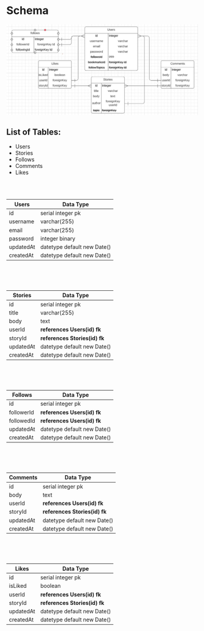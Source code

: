 
# Schema

![Schema](MVP-Schema.JPG)

## List of Tables:
* Users
* Stories
* Follows
* Comments
* Likes

<br>
<br>

| Users     | Data Type                   |
|-----------|-----------------------------|
| id        | serial integer pk           |
| username  | varchar(255)                |
| email     | varchar(255)                |
| password  | integer binary              |
| updatedAt | datetype default new Date() |
| createdAt | datetype default new Date() |
 
<br>
<br>
<br>

| Stories   | Data Type                     |
|-----------|-------------------------------|
| id        | serial integer pk             |
| title     | varchar(255)                  |
| body      | text                          |
| userId    | **references Users(id) fk**   |
| storyId   | **references Stories(id) fk** |
| updatedAt | datetype default new Date()   |
| createdAt | datetype default new Date()   |

<br>
<br>
<br>


| Follows    | Data Type                   |
|------------|-----------------------------|
| id         | serial integer pk           |
| followerId | **references Users(id) fk** |
| followedId | **references Users(id) fk** |
| updatedAt  | datetype default new Date() |
| createdAt  | datetype default new Date() |

<br>
<br>
<br>


| Comments  | Data Type                     |
|-----------|-------------------------------|
| id        | serial integer pk             |
| body      | text                          |
| userId    | **references Users(id) fk**   |
| storyId   | **references Stories(id) fk** |
| updatedAt | datetype default new Date()   |
| createdAt | datetype default new Date()   |

<br>
<br>
<br>

| Likes     | Data Type                     |
|-----------|-------------------------------|
| id        | serial integer pk             |
| isLiked   | boolean                       |
| userId    | **references Users(id) fk**   |
| storyId   | **references Stories(id) fk** |
| updatedAt | datetype default new Date()   |
| createdAt | datetype default new Date()   |
